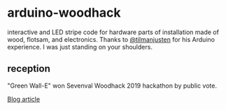 # arduino-woodhack

interactive and LED stripe code for hardware parts of installation made of wood, flotsam, and electronics.
Thanks to [@tilmanjusten](https://github.com/tilmanjusten) for his Arduino experience. I was just standing on your shoulders.

## reception

"Green Wall-E" won Sevenval Woodhack 2019 hackathon by public vote.

[Blog article](https://www.sevenval.com/blog/culture/woodhack-2019-projekt-green-wall-e/)

